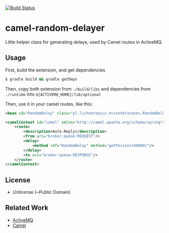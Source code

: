 [![Build Status](https://travis-ci.org/unjello/camel-random-delayer.svg?branch=master)](https://travis-ci.org/unjello/camel-random-delayer)

# camel-random-delayer

Little helper class for generating delays, used by Camel routes in ActiveMQ.

## Usage

First, build the extension, and get dependencies
```bash
$ gradle build && gradle getDeps
```

Then, copy both extension from `./build/libs` and dependencies from `./runtime` into 
`${ACTIVEMQ_HOME}/lib/optional`

Then, use it in your camel routes, like this:
```xml
<bean id="RandomDelay" class="pl.lichnerowicz.hcsvntdracones.RandomDelayer"/>

<camelContext id="camel" xmlns="http://camel.apache.org/schema/spring">
    <route>
        <description>Auto-Reply</description>
        <from uri="broker:queue:REQUEST"/>
        <delay>
            <method ref="RandomDelay" method="getPoisson(60000)"/>
        </delay>
        <to uri="broker:queue:RESPONSE"/>
    </route>
</camelContext>
``` 
## License

- Unlicense (~Public Domain)

## Related Work
- [ActiveMQ](http://activemq.apache.org/)
- [Camel](http://camel.apache.org/)
